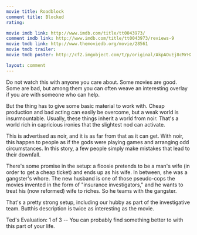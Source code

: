 ```yaml
---
movie title: Roadblock
comment title: Blocked
rating: 

movie imdb link: http://www.imdb.com/title/tt0043973/
comment imdb link: http://www.imdb.com/title/tt0043973/reviews-9
movie tmdb link: http://www.themoviedb.org/movie/28561
movie tmdb trailer: 
movie tmdb poster: http://cf2.imgobject.com/t/p/original/AkpAOuEj8cMrHXVHHeP0yCeGDOB.jpg

layout: comment
---
```


Do not watch this with anyone you care about. Some movies are good. Some are bad, but among them you can often weave an interesting overlay if you are with someone who can help.

But the thing has to give some basic material to work with. Cheap production and bad acting can easily be overcome, but a weak world is insurmountable. Usually, these things inherit a world from noir. That's a world rich in capricious ironies that the slightest nod can activate.

This is advertised as noir, and it is as far from that as it can get. With noir, this happen to people as if the gods were playing games and arranging odd circumstances. In this story, a few people simply make mistakes that lead to their downfall.

There's some promise in the setup: a floosie pretends to be a man's wife (in order to get a cheap ticket) and ends up as his wife. In between, she was a gangster's whore. The new husband is one of those pseudo-cops the movies invented in the form of "insurance investigators," and he wants to treat his (now reformed) wife to riches. So he teams with the gangster.

That's a pretty strong setup, including our hubby as part of the investigative team. Butthis description is twice as interesting as the movie.

Ted's Evaluation: 1 of 3 -- You can probably find something better to with this part of your life.